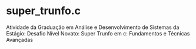 # super_trunfo.c
Atividade da Graduação em Análise e Desenvolvimento de Sistemas da Estágio:
Desafio Nível Novato:
Super Trunfo em c: Fundamentos e Técnicas Avançadas
